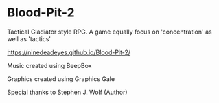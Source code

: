 # Blood-Pit-2
Tactical Gladiator style RPG. A game equally focus on 'concentration' as well as 'tactics'


https://ninedeadeyes.github.io/Blood-Pit-2/ 

Music created using BeepBox

Graphics created using Graphics Gale


Special thanks to Stephen J. Wolf (Author) 
